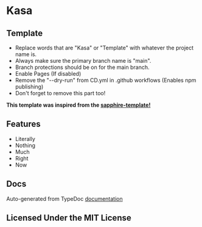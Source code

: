 # Kasa

## Template

- Replace words that are "Kasa" or "Template" with whatever the project name is.
- Always make sure the primary branch name is "main".
- Branch protections should be on for the main branch.
- Enable Pages (If disabled)
- Remove the "--dry-run" from CD.yml in .github workflows (Enables npm publishing)
- Don't forget to remove this part too!

**This template was inspired from the [sapphire-template!](https://github.com/sapphiredev/sapphire-template)**

## Features

- Literally
- Nothing
- Much
- Right
- Now

## Docs

Auto-generated from TypeDoc [documentation](https://hidden-umbrella.github.io/template/)

## Licensed Under the MIT License
